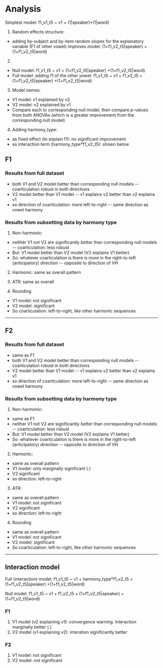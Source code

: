 # Analysis

Simplest model: f1_v1_t5 ~ v1 + (1|speaker)+(1|word)

1. Random effects structure:
- adding by-subject and by-item random slopes for the explanatory variable (F1 of other vowel) improves model: (1+f1_v2_t5|speaker) +(1+f1_v2_t5|word)

2. 
- Null model: f1_v1_t5 ~ v1 + (1+f1_v2_t5|speaker) +(1+f1_v2_t5|word)
- Full model: adding f1 of the other vowel: f1_v1_t5 ~ v1 + f1_v2_t5 + (1+f1_v2_t5|speaker) +(1+f1_v2_t5|word)

3.  Model names:
- V1 model: v1 explained by v2
- V2 model: v2 explained by v1
- Compare each to corresponding null model, then compare p-values from both ANOVAs (which is a greater improvement from the corresponding null model)

4. Adding harmony_type: 
- as fixed effect (to explain f1): no significant improvement
- as interaction term (harmony_type*f1_v2_t5): shown below

## F1

### Results from full dataset

- both V1 and V2 model better than corresponding null models -- coarticulation robust in both directions
- V2 model better than V1 model -- v1 explains v2 better than v2 explains v1
- so direction of coarticulation: more left-to-right -- same direction as vowel harmony


### Results from subsetting data by harmony type

1. Non-harmonic: 
- neither V1 not V2 are significantly better than corresponding null models -- coarticulation: less robust
- But: V1 model better than V2 model (V2 explains V1 better) 
- So: whatever coarticulation is there is more in the right-to-left (anticipatory) direction -- opposite to direction of VH

2. Harmonic: same as overall pattern

1. ATR: same as overall

1. Rounding
- V1 model: not significant
- V2 model: significant
- So coarticulation: left-to-right, like other harmonic sequences

---

## F2

### Results from full dataset

- same as F1
- both V1 and V2 model better than corresponding null models -- coarticulation robust in both directions
- V2 model better than V1 model -- v1 explains v2 better than v2 explains v1
- so direction of coarticulation: more left-to-right -- same direction as vowel harmony

### Results from subsetting data by harmony type

1. Non-harmonic: 
- same as F1
- neither V1 not V2 are significantly better than corresponding null models -- coarticulation: less robust
- But: V1 model better than V2 model (V2 explains V1 better) 
- So: whatever coarticulation is there is more in the right-to-left (anticipatory) direction -- opposite to direction of VH

2. Harmonic: 
- same as overall pattern
- V1 model: only marginally significant (.)
- V2 significant
- so direction: left-to-right

3. ATR: 
- same as overall pattern
- V1 model: not significant
- V2 significant
- so direction: left-to-right

4. Rounding
- same as overall pattern
- V1 model: not significant
- V2 model: significant
- So coarticulation: left-to-right, like other harmonic sequences

---

## Interaction model

Full (interaction) model: f1_v1_t5 ~ v1 + harmony_type*f1_v2_t5 + (1+f1_v2_t5|speaker) +(1+f1_v2_t5|word)

Null model: f1_v1_t5 ~ v1 + f1_v2_t5 + (1+f1_v2_t5|speaker) +(1+f1_v2_t5|word)

### F1

1. V1 model (v2 explaining v1): convergence warning. interaction marginally better (.)
2. V2 model (v1 explaining v2): interation significantly better

### F2

1. V1 model: not significant
2. V2 model: not significant
